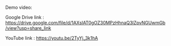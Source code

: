 Demo video:

Google Drive link : https://drive.google.com/file/d/1AXslAT0gOZ30MPzHhnaQ3lZpvNGUwmGb/view?usp=share_link

YouTube link :  https://youtu.be/2TyYj_3k1hA

